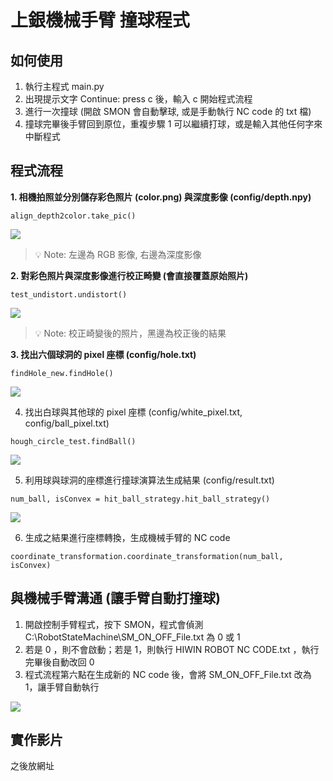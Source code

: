 # 上銀機械手臂 撞球程式
## 如何使用
1. 執行主程式 main.py
2. 出現提示文字 Continue: press c 後，輸入 c 開始程式流程
3. 進行一次撞球 (開啟 SMON 會自動擊球, 或是手動執行 NC code 的 txt 檔)
4. 撞球完畢後手臂回到原位，重複步驟 1 可以繼續打球，或是輸入其他任何字來中斷程式


## 程式流程
**1. 相機拍照並分別儲存彩色照片 (color.png) 與深度影像 (config/depth.npy)**
```
align_depth2color.take_pic()
```
![](https://i.imgur.com/wzxLL4S.png)

> :bulb: Note: 左邊為 RGB 影像, 右邊為深度影像

**2. 對彩色照片與深度影像進行校正畸變 (會直接覆蓋原始照片)**
```
test_undistort.undistort()
```
![](https://i.imgur.com/53jNJMv.jpg)

> :bulb: Note: 校正崎變後的照片，黑邊為校正後的結果

**3. 找出六個球洞的 pixel 座標 (config/hole.txt)**
```
findHole_new.findHole()
```
![](https://i.imgur.com/8DHfp1q.png)

4. 找出白球與其他球的 pixel 座標 (config/white_pixel.txt, config/ball_pixel.txt)
```
hough_circle_test.findBall()
```
![](https://i.imgur.com/NgupYDi.jpg)

5. 利用球與球洞的座標進行撞球演算法生成結果 (config/result.txt)
```
num_ball, isConvex = hit_ball_strategy.hit_ball_strategy()
```
![](https://i.imgur.com/CBxhUng.jpg)

6. 生成之結果進行座標轉換，生成機械手臂的 NC code
```
coordinate_transformation.coordinate_transformation(num_ball, isConvex)
```

## 與機械手臂溝通 (讓手臂自動打撞球)
1. 開啟控制手臂程式，按下 SMON，程式會偵測 C:\RobotStateMachine\SM_ON_OFF_File.txt 為 0 或 1
2. 若是 0 ，則不會啟動；若是 1，則執行 HIWIN ROBOT NC CODE.txt ，執行完畢後自動改回 0
3. 程式流程第六點在生成新的 NC code 後，會將 SM_ON_OFF_File.txt 改為 1，讓手臂自動執行

![](https://i.imgur.com/7O9CLiL.png)

## 實作影片
之後放網址